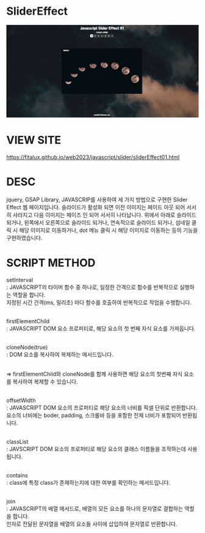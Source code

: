 ﻿# SliderEffect
<img src="https://github.com/Fitalux/SliderEffect/blob/main/img/display.png" />

# VIEW SITE
https://fitalux.github.io/web2023/javascript/slider/sliderEffect01.html

# DESC
jquery, GSAP Library, JAVASCRIP를 사용하여 세 가지 방법으로 구현한 Slider Effect 웹 페이지입니다.
슬라이드가 활성화 되면 이전 이미지는 페이드 아웃 되어 서서히 사라지고 다음 이미지는 페이즈 인 되어 서서히 나타납니다.
위에서 아래로 슬라이드 되거나, 왼쪽에서 오른쪽으로 슬라이드 되거나, 연속적으로 슬라이드 되거나, 섬네일 클릭 시 해당 이미지로 이동하거나, dot 메뉴 클릭 시 해당 이미지로 이동하는 등의 기능을 구현하였습니다.


# SCRIPT METHOD

setInterval<br>
: JAVASCRIPT의 타이머 함수 중 하나로, 일정한 간격으로 함수를 반복적으로 실행하는 역할을 합니다.<br>
지정된 시간 간격(ms, 밀리초) 마다 함수를 호출하여 반복적으로 작업을 수행합니다.<br><br>

firstElementChild<br>
: JAVASCRIPT DOM 요소 프로퍼티로, 해당 요소의 첫 번째 자식 요소를 가져옵니다.<br><br>

cloneNode(true)<br>
: DOM 요소를 복사하여 복제하는 메서드입니다.<br><br>

=> firstElementChild와 cloneNode를 함께 사용하면 해당 요소의 첫번째 자식 요소를 복사하여 복제할 수 있습니다.<br><br>

offsetWidth<br>
: JAVASCRIPT DOM 요소의 프로퍼티로 해당 요소의 너비를 픽셀 단위로 반환합니다.<br>
요소의 너비에는 boder, padding, 스크롤바 등을 포함한 전체 너비가 포함되어 반환됩니다.<br><br>

 classList<br>
 : JAVSCRIPT DOM 요소의 프로퍼티로 해당 요소의 클래스 이름들을 조작하는데 사용됩니다.<br><br>

 contains<br>
 : class에 특정 class가 존재하는지에 대한 여부를 확인하는 메서드입니다.<br><br>

 join<br>
 : JAVASCRIPT의 배열 메서드로, 배열의 모든 요소를 하나의 문자열로 결합하는 역할을 합니다.<br>
 인자로 전달된 문자열을 배열의 요소들 사이에 삽입하여 문자열로 반환합니다.<br><br>
